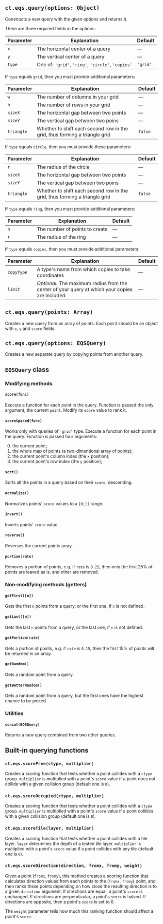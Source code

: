## `ct.eqs.query(options: Object)`

Constructs a new query with the given options and returns it.

There are three required fields in the options:

Parameter | Explanation | Default
--        | -           |-
`x`       | The horizontal center of a query | —
`y`       | The vertical center of a query | —
`type`    | One of: `'grid'`, `'ring'`, `'circle'`, `'copies'` | `'grid'`

If `type` equals `grid`, then you must provide additional parameters:

Parameter | Explanation | Default
--        | -           | -
`w`       | The number of columns in your grid | —
`h`       | The number of rows in your grid    | —
`sizeX`   | The horizontal gap between two points | —
`sizeY`   | The vertical gap between two poins | —
`triangle`| Whether to shift each second row in the grid, thus forming a triangle grid | `false`

If `type` equals `circle`, then you must provide these parameters:

Parameter | Explanation | Default
--        | -           | -
`r`       | The radius of the circle | —
`sizeX`   | The horizontal gap between two points | —
`sizeY`   | The vertical gap between two poins | —
`triangle`| Whether to shift each second row in the grid, thus forming a triangle grid | `false`

If `type` equals `ring`, then you must provide additional parameters:

Parameter | Explanation | Default
--        | -           | -
`n`       | The number of points to create | —
`r`       | The radius of the ring | —

If `type` equals `copies`, then you must provide additional parameters:

Parameter | Explanation | Default
--        | -           | -
`copyType`| A type's name from which copies to take coordinates | —
`limit`   | *Optional.* The maximum radius from the center of your query at which your copies are included. | —


## `ct.eqs.query(points: Array)`

Creates a new query from an array of points. Each point should be an object with `x`, `y` and `score` fields.

## `ct.eqs.query(options: EQSQuery)`

Creates a new separate query by copying points from another query.

## `EQSQuery` class

### Modifying methods

#### `score(func)`

Execute a function for each point in the query. Function is passed the only argument, the current `point`. Modify its `score` value to rank it.

#### `scoreSpaced(func)`

Works only with queries of `'grid'` type. Execute a function for each point in the query. Function is passed four arguments:

0. the current point;
1. the whole map of points (a two-dimentional array of points);
2. the current point's column index (the `x` position);
3. the current point's row index (the `y` position);

#### `sort()`

Sorts all the points in a query based on their `score`, descending.

#### `normalize()`

Normalizes points' `score` values to a `[0;1]` range.

#### `invert()`

Inverts points' `score` value.

#### `reverse()`

Reverses the current points array.

#### `portion(rate)`

Removes a portion of points, e.g. if `rate` is `0.25`, then only the first 25% of points are leaved as is, and other are removed.


### Non-modifying methods (getters)

#### `getFirst([n])`

Gets the first `n` points from a query, or the first one, if `n` is not defined.

#### `getLast([n])`

Gets the last `n` points from a query, or the last one, if `n` is not defined.

#### `getPortion(rate)`

Gets a portion of points, e.g. if `rate` is `0.15`, then the first 15% of points will be returned in an array.

#### `getRandom()`

Gets a random point from a query.

#### `getBetterRandom()`

Gets a random point from a query, but the first ones have the highest chance to be picked.

### Utilities

#### `concat(EQSQuery)`

Returns a new query combined from two other queries.

## Built-in querying functions

### `ct.eqs.scoreFree(ctype, multiplier)`

Creates a scoring function that tests whether a point collides with a `ctype` group. `multiplier` is multiplied with a point's `score` value if a point does not collide with a given collision group (default one is `0`).

### `ct.eqs.scoreOccupied(ctype, multiplier)`

Creates a scoring function that tests whether a point collides with a `ctype` group. `multiplier` is multiplied with a point's `score` value if a point collides with a given collision group (default one is `0`).

### `ct.eqs.scoreTile(layer, multiplier)`

Creates a scoring function that tests whether a point collides with a tile layer. `layer` determines the depth of a tested tile layer. `multiplier` is multiplied with a point's `score` value if a point collides with any tile (default one is `0`).

### `ct.eqs.scoreDirection(direction, fromx, fromy, weight)`

Given a point (`fromx`, `fromy`), this method creates a scoring function that calculates direction values from each points to the (`fromx`, `fromy`) point, and then ranks these points depending on how close the resulting direction is to a given `direction` argument. If directions are equal, a point's `score` is unchanged. If directions are perpendicular, a point's `score` is halved. If directions are opposite, then a point's `score` is set to 0.

The `weight` parameter tells how much this ranking function should affect a point's `score`.